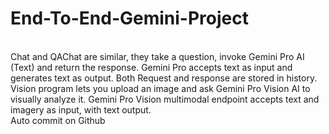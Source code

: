 # End-To-End-Gemini-Project
<br>
Chat and QAChat are similar, they take a question, invoke Gemini Pro AI (Text) and return the response. Gemini Pro accepts text as input and generates text as output. Both Request and response are stored in history.
<br>
Vision program lets you upload an image and ask Gemini Pro Vision AI to visually analyze it. Gemini Pro Vision multimodal endpoint accepts text and imagery as input, with text output. 
<br>
Auto commit on Github